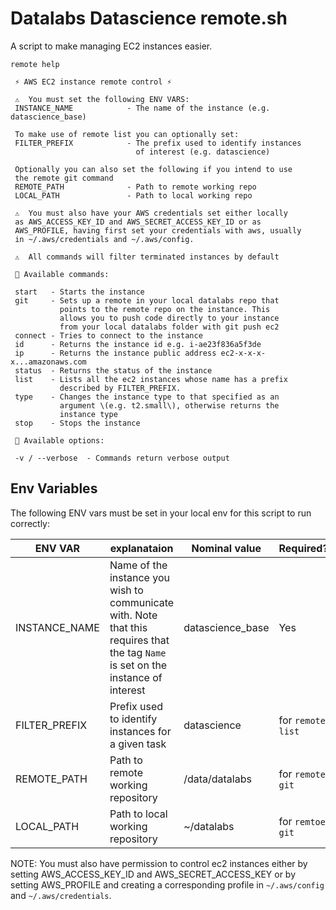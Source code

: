 # Datalabs Datascience remote.sh

A script to make managing EC2 instances easier.

```
remote help

 ⚡ AWS EC2 instance remote control ⚡

 ⚠️  You must set the following ENV VARS:
 INSTANCE_NAME            - The name of the instance (e.g. datascience_base)

 To make use of remote list you can optionally set:
 FILTER_PREFIX            - The prefix used to identify instances
                            of interest (e.g. datascience)

 Optionally you can also set the following if you intend to use
 the remote git command
 REMOTE_PATH              - Path to remote working repo
 LOCAL_PATH               - Path to local working repo

 ⚠️  You must also have your AWS credentials set either locally
 as AWS_ACCESS_KEY_ID and AWS_SECRET_ACCESS_KEY_ID or as
 AWS_PROFILE, having first set your credentials with aws, usually
 in ~/.aws/credentials and ~/.aws/config.

 ⚠️  All commands will filter terminated instances by default

 💪 Available commands:

 start   - Starts the instance
 git     - Sets up a remote in your local datalabs repo that 
           points to the remote repo on the instance. This 
           allows you to push code directly to your instance 
           from your local datalabs folder with git push ec2
 connect - Tries to connect to the instance
 id      - Returns the instance id e.g. i-ae23f836a5f3de
 ip      - Returns the instance public address ec2-x-x-x-x...amazonaws.com
 status  - Returns the status of the instance
 list    - Lists all the ec2 instances whose name has a prefix
           described by FILTER_PREFIX.
 type    - Changes the instance type to that specified as an
           argument \(e.g. t2.small\), otherwise returns the
           instance type
 stop    - Stops the instance

 💪 Available options:

 -v / --verbose  - Commands return verbose output
```

## Env Variables

The following ENV vars must be set in your local env for this script to run correctly:

|ENV VAR|explanataion|Nominal value|Required?|
|---|---|---|---|
|INSTANCE_NAME|Name of the instance you wish to communicate with. Note that this requires that the tag `Name` is set on the instance of interest|datascience_base|Yes|
|FILTER_PREFIX|Prefix used to identify instances for a given task|datascience|for `remote list`|
|REMOTE_PATH|Path to remote working repository|/data/datalabs|for `remote git`|
|LOCAL_PATH|Path to local working repository|~/datalabs|for `remtoe git`|

NOTE: You must also have permission to control ec2 instances either by setting AWS_ACCESS_KEY_ID and AWS_SECRET_ACCESS_KEY or by setting AWS_PROFILE and creating a corresponding profile in `~/.aws/config` and `~/.aws/credentials`.


